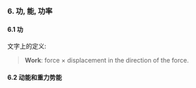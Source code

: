 ### 6. 功, 能, 功率

#### 6.1 功

文字上的定义:

> **Work**: force $\times$ displacement in the direction of the force.



 #### 6.2 动能和重力势能

 